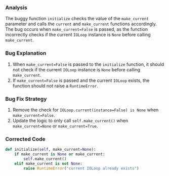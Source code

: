 ### Analysis
The buggy function `initialize` checks the value of the `make_current` parameter and calls the `current` and `make_current` functions accordingly. The bug occurs when `make_current=False` is passed, as the function incorrectly checks if the current `IOLoop` instance is `None` before calling `make_current`.

### Bug Explanation
1. When `make_current=False` is passed to the `initialize` function, it should not check if the current `IOLoop` instance is `None` before calling `make_current`.
2. If `make_current=False` is passed and the current `IOLoop` exists, the function should not raise a `RuntimeError`.

### Bug Fix Strategy
1. Remove the check for `IOLoop.current(instance=False) is None` when `make_current=False`.
2. Update the logic to only call `self.make_current()` when `make_current=None` or `make_current=True`.

### Corrected Code
```python
def initialize(self, make_current=None):
    if make_current is None or make_current:
        self.make_current()
    elif make_current is not None:
        raise RuntimeError("current IOLoop already exists")
```